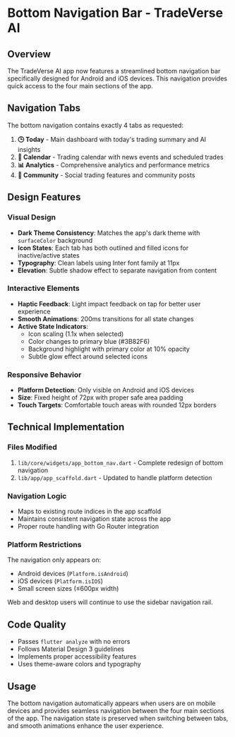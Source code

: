 # Bottom Navigation Bar - TradeVerse AI

## Overview
The TradeVerse AI app now features a streamlined bottom navigation bar specifically designed for Android and iOS devices. This navigation provides quick access to the four main sections of the app.

## Navigation Tabs

The bottom navigation contains exactly 4 tabs as requested:

1. **🕒 Today** - Main dashboard with today's trading summary and AI insights
2. **📅 Calendar** - Trading calendar with news events and scheduled trades
3. **📊 Analytics** - Comprehensive analytics and performance metrics
4. **💬 Community** - Social trading features and community posts

## Design Features

### Visual Design
- **Dark Theme Consistency**: Matches the app's dark theme with `surfaceColor` background
- **Icon States**: Each tab has both outlined and filled icons for inactive/active states
- **Typography**: Clean labels using Inter font family at 11px
- **Elevation**: Subtle shadow effect to separate navigation from content

### Interactive Elements
- **Haptic Feedback**: Light impact feedback on tap for better user experience
- **Smooth Animations**: 200ms transitions for all state changes
- **Active State Indicators**:
  - Icon scaling (1.1x when selected)
  - Color changes to primary blue (#3B82F6)
  - Background highlight with primary color at 10% opacity
  - Subtle glow effect around selected icons

### Responsive Behavior
- **Platform Detection**: Only visible on Android and iOS devices
- **Size**: Fixed height of 72px with proper safe area padding
- **Touch Targets**: Comfortable touch areas with rounded 12px borders

## Technical Implementation

### Files Modified
1. `lib/core/widgets/app_bottom_nav.dart` - Complete redesign of bottom navigation
2. `lib/app/app_scaffold.dart` - Updated to handle platform detection

### Navigation Logic
- Maps to existing route indices in the app scaffold
- Maintains consistent navigation state across the app
- Proper route handling with Go Router integration

### Platform Restrictions
The navigation only appears on:
- Android devices (`Platform.isAndroid`)
- iOS devices (`Platform.isIOS`)
- Small screen sizes (≤600px width)

Web and desktop users will continue to use the sidebar navigation rail.

## Code Quality
- Passes `flutter analyze` with no errors
- Follows Material Design 3 guidelines
- Implements proper accessibility features
- Uses theme-aware colors and typography

## Usage
The bottom navigation automatically appears when users are on mobile devices and provides seamless navigation between the four main sections of the app. The navigation state is preserved when switching between tabs, and smooth animations enhance the user experience.